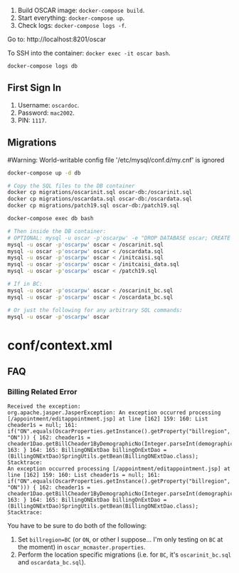 
1. Build OSCAR image: `docker-compose build`.
2. Start everything: `docker-compose up`.
3. Check logs: `docker-compose logs -f`.

Go to: http://localhost:8201/oscar

To SSH into the container: `docker exec -it oscar bash`.

`docker-compose logs db`

## First Sign In

1. Username: `oscardoc`.
2. Password: `mac2002`.
3. PIN: `1117`.

## Migrations

#Warning: World-writable config file '/etc/mysql/conf.d/my.cnf' is ignored

```bash
docker-compose up -d db

# Copy the SQL files to the DB container
docker cp migrations/oscarinit.sql oscar-db:/oscarinit.sql
docker cp migrations/oscardata.sql oscar-db:/oscardata.sql
docker cp migrations/patch19.sql oscar-db:/patch19.sql

docker-compose exec db bash

# Then inside the DB container:
# OPTIONAL: mysql -u oscar -p'oscarpw' -e "DROP DATABASE oscar; CREATE DATABASE oscar;"
mysql -u oscar -p'oscarpw' oscar < /oscarinit.sql
mysql -u oscar -p'oscarpw' oscar < /oscardata.sql
mysql -u oscar -p'oscarpw' oscar < /initcaisi.sql
mysql -u oscar -p'oscarpw' oscar < /initcaisi_data.sql
mysql -u oscar -p'oscarpw' oscar < /patch19.sql

# If in BC:
mysql -u oscar -p'oscarpw' oscar < /oscarinit_bc.sql
mysql -u oscar -p'oscarpw' oscar < /oscardata_bc.sql

# Or just the following for any arbitrary SQL commands:
mysql -u oscar -p'oscarpw' oscar
```


# conf/context.xml


## FAQ

### Billing Related Error

```shell
Received the exception:
org.apache.jasper.JasperException: An exception occurred processing [/appointment/editappointment.jsp] at line [162] 159: 160: List cheader1s = null; 161: if("ON".equals(OscarProperties.getInstance().getProperty("billregion", "ON"))) { 162: cheader1s = cheader1Dao.getBillCheader1ByDemographicNo(Integer.parseInt(demographic_nox)); 163: } 164: 165: BillingONExtDao billingOnExtDao = (BillingONExtDao)SpringUtils.getBean(BillingONExtDao.class); Stacktrace:
An exception occurred processing [/appointment/editappointment.jsp] at line [162] 159: 160: List cheader1s = null; 161: if("ON".equals(OscarProperties.getInstance().getProperty("billregion", "ON"))) { 162: cheader1s = cheader1Dao.getBillCheader1ByDemographicNo(Integer.parseInt(demographic_nox)); 163: } 164: 165: BillingONExtDao billingOnExtDao = (BillingONExtDao)SpringUtils.getBean(BillingONExtDao.class); Stacktrace: 
```

You have to be sure to do both of the following:
1. Set `billregion=BC` (or `ON`, or other I suppose... I'm only testing on `BC` at the moment) in `oscar_mcmaster.properties`.
2. Perform the location specific migrations (i.e. for `BC`, it's `oscarinit_bc.sql` and `oscardata_bc.sql`).
